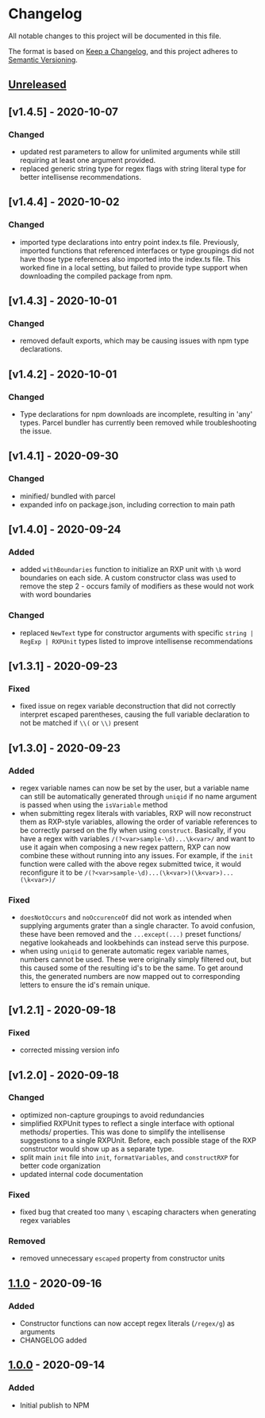 # Changelog

All notable changes to this project will be documented in this file.

The format is based on [Keep a Changelog](https://keepachangelog.com/en/1.0.0/),
and this project adheres to [Semantic Versioning](https://semver.org/spec/v2.0.0.html).

## [Unreleased]

## [v1.4.5] - 2020-10-07

### Changed

- updated rest parameters to allow for unlimited arguments while still requiring at least one argument provided.
- replaced generic string type for regex flags with string literal type for better intellisense recommendations.

## [v1.4.4] - 2020-10-02

### Changed

- imported type declarations into entry point index.ts file. Previously, imported functions that referenced interfaces or type groupings did not have those type references also imported into the index.ts file. This worked fine in a local setting, but failed to provide type support when downloading the compiled package from npm.

## [v1.4.3] - 2020-10-01

### Changed

- removed default exports, which may be causing issues with npm type declarations.

## [v1.4.2] - 2020-10-01

### Changed

- Type declarations for npm downloads are incomplete, resulting in 'any' types. Parcel bundler has currently been removed while troubleshooting the issue.

## [v1.4.1] - 2020-09-30

### Changed

- minified/ bundled with parcel
- expanded info on package.json, including correction to main path

## [v1.4.0] - 2020-09-24

### Added

- added `withBoundaries` function to initialize an RXP unit with `\b` word boundaries on each side. A custom constructor class was used to remove the step 2 - occurs family of modifiers as these would not work with word boundaries

### Changed

- replaced `NewText` type for constructor arguments with specific `string | RegExp | RXPUnit` types listed to improve intellisense recommendations

## [v1.3.1] - 2020-09-23

### Fixed

- fixed issue on regex variable deconstruction that did not correctly interpret escaped parentheses, causing the full variable declaration to not be matched if `\\(` or `\\)` present

## [v1.3.0] - 2020-09-23

### Added

- regex variable names can now be set by the user, but a variable name can still be automatically generated through `uniqid` if no name argument is passed when using the `isVariable` method
- when submitting regex literals with variables, RXP will now reconstruct them as RXP-style variables, allowing the order of variable references to be correctly parsed on the fly when using `construct`. Basically, if you have a regex with variables `/(?<var>sample-\d)...\k<var>/` and want to use it again when composing a new regex pattern, RXP can now combine these without running into any issues. For example, if the `init` function were called with the above regex submitted twice, it would reconfigure it to be `/(?<var>sample-\d)...(\k<var>)(\k<var>)...(\k<var>)/`

### Fixed

- `doesNotOccurs` and `noOccurenceOf` did not work as intended when supplying arguments grater than a single character. To avoid confusion, these have been removed and the `...except(...)` preset functions/ negative lookaheads and lookbehinds can instead serve this purpose.
- when using `uniqid` to generate automatic regex variable names, numbers cannot be used. These were originally simply filtered out, but this caused some of the resulting id's to be the same. To get around this, the generated numbers are now mapped out to corresponding letters to ensure the id's remain unique.

## [v1.2.1] - 2020-09-18

### Fixed

- corrected missing version info

## [v1.2.0] - 2020-09-18

### Changed

- optimized non-capture groupings to avoid redundancies
- simplified RXPUnit types to reflect a single interface with optional methods/ properties. This was done to simplify the intellisense suggestions to a single RXPUnit. Before, each possible stage of the RXP constructor would show up as a separate type.
- split main `init` file into `init`, `formatVariables`, and `constructRXP` for better code organization
- updated internal code documentation

### Fixed

- fixed bug that created too many `\` escaping characters when generating regex variables

### Removed

- removed unnecessary `escaped` property from constructor units

## [1.1.0] - 2020-09-16

### Added

- Constructor functions can now accept regex literals (`/regex/g`) as arguments
- CHANGELOG added

## [1.0.0] - 2020-09-14

### Added

- Initial publish to NPM

[unreleased]: https://github.com/jt-rose/rxp/compare/v1.4.5...HEAD
[1.4.5]: https://github.com/jt-rose/rxp/compare/v1.4.4...v1.4.5
[1.4.4]: https://github.com/jt-rose/rxp/compare/v1.4.3...v1.4.4
[1.4.3]: https://github.com/jt-rose/rxp/compare/v1.4.2...v1.4.3
[1.4.2]: https://github.com/jt-rose/rxp/compare/v1.4.1...v1.4.2
[1.4.1]: https://github.com/jt-rose/rxp/compare/v1.4.0...v1.4.1
[1.4.0]: https://github.com/jt-rose/rxp/compare/v1.3.1...v1.4.0
[1.3.1]: https://github.com/jt-rose/rxp/compare/v1.3.0...v1.3.1
[1.3.0]: https://github.com/jt-rose/rxp/compare/v1.2.1...v1.3.0
[1.2.1]: https://github.com/jt-rose/rxp/compare/v1.2.0...v1.2.1
[1.2.0]: https://github.com/jt-rose/rxp/compare/v1.1.0...v1.2.0
[1.1.0]: https://github.com/jt-rose/rxp/compare/v1.0.0...v1.1.0
[1.0.0]: https://github.com/jt-rose/rxp/releases/tag/v1
